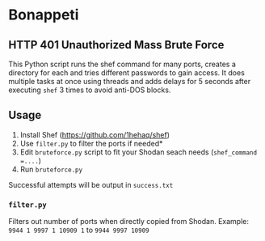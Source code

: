 # Bonappeti
## HTTP 401 Unauthorized Mass Brute Force
This Python script runs the shef command for many ports, creates a directory for each and tries different passwords to gain access. 
It does multiple tasks at once using threads and adds delays for 5 seconds after executing `shef` 3 times to avoid anti-DOS blocks.

## Usage
1. Install Shef (https://github.com/1hehaq/shef)
2. Use `filter.py` to filter the ports if needed*
3. Edit `bruteforce.py` script to fit your Shodan seach needs (`shef_command =....`)
4. Run `bruteforce.py`

Successful attempts will be output in `success.txt`

### `filter.py`
Filters out number of ports when directly copied from Shodan.
Example: 
`9944
1
9997
1
10909
1` to `9944
9997
10909`
